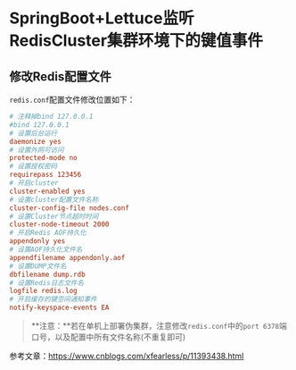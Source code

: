 # SpringBoot+Lettuce监听RedisCluster集群环境下的键值事件
## 修改Redis配置文件
`redis.conf`配置文件修改位置如下：

```conf
# 注释掉bind 127.0.0.1
#bind 127.0.0.1
# 设置后台运行
daemonize yes
# 设置外网可访问
protected-mode no
# 设置授权密码
requirepass 123456
# 开启cluster
cluster-enabled yes
# 设置cluster配置文件名称
cluster-config-file nodes.conf
# 设置Cluster节点超时时间
cluster-node-timeout 2000
# 开启Redis AOF持久化
appendonly yes
# 设置AOF持久化文件名
appendfilename appendonly.aof
# 设置DUMP文件名
dbfilename dump.rdb
# 设置Redis日志文件名
logfile redis.log
# 开启缓存的键空间通知事件
notify-keyspace-events EA
```

> **注意：**若在单机上部署伪集群，注意修改`redis.conf`中的`port 6378`端口号，以及配置中所有文件名称(不重复即可)

参考文章：https://www.cnblogs.com/xfearless/p/11393438.html